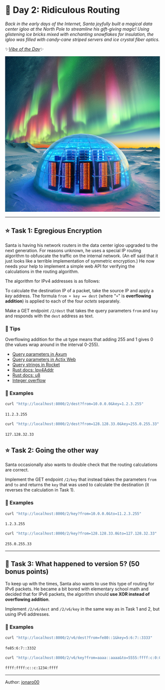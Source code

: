 # 🎄 Day 2: Ridiculous Routing

*Back in the early days of the Internet, Santa joyfully built a magical data center igloo at the North Pole to streamline his gift-giving magic! Using glistening ice bricks mixed with enchanting snowflakes for insulation, the igloo was filled with candy-cane striped servers and ice crystal fiber optics.*

✨[*Vibe of the Day*](https://www.youtube.com/watch?v=2G8LO44Ax8w)✨

![cover](../validator/assets/2.png)

---

## ⭐ Task 1: Egregious Encryption

Santa is having his network routers in the data center igloo upgraded to the next generation.
For reasons unknown, he uses a special IP routing algorithm to obfuscate the traffic on the internal network.
(An elf said that it just looks like a terrible implementation of symmetric encryption.)
He now needs your help to implement a simple web API for verifying the calculations in the routing algorithm.

The algorithm for IPv4 addresses is as follows:

To calculate the destination IP of a packet, take the source IP and apply a *key* address.
The formula `from + key == dest` (where "`+`" is **overflowing addition**) is applied to each of the four *octets* separately.

Make a GET endpoint `/2/dest` that takes the query parameters `from` and `key` and responds with the `dest` address as text.

### 🔔 Tips

Overflowing addition for the `u8` type means that adding 255 and 1 gives 0 (the values wrap around in the interval 0-255).

- [Query parameters in Axum](https://docs.rs/axum/latest/axum/extract/struct.Query.html)
- [Query parameters in Actix Web](https://actix.rs/docs/extractors/#query)
- [Query strings in Rocket](https://rocket.rs/v0.5/guide/requests/#query-strings)
- [Rust docs: Ipv4Addr](https://doc.rust-lang.org/std/net/struct.Ipv4Addr.html)
- [Rust docs: u8](https://doc.rust-lang.org/std/primitive.u8.html)
- [Integer overflow](https://en.wikipedia.org/wiki/Integer_overflow)

### 💠 Examples

```bash
curl "http://localhost:8000/2/dest?from=10.0.0.0&key=1.2.3.255"

11.2.3.255
```

```bash
curl "http://localhost:8000/2/dest?from=128.128.33.0&key=255.0.255.33"

127.128.32.33
```

## ⭐ Task 2: Going the other way

Santa occasionally also wants to double check that the routing calculations are correct.

Implement the GET endpoint `/2/key` that instead takes the parameters `from` and `to` and returns the `key` that was used to calculate the destination (it reverses the calculation in Task 1).

### 💠 Examples

```bash
curl "http://localhost:8000/2/key?from=10.0.0.0&to=11.2.3.255"

1.2.3.255
```

```bash
curl "http://localhost:8000/2/key?from=128.128.33.0&to=127.128.32.33"

255.0.255.33
```

---

## 🎁 Task 3: What happened to version 5? (50 bonus points)

To keep up with the times, Santa also wants to use this type of routing for IPv6 packets.
He became a bit bored with elementary school math and decided that for IPv6 packets, the algorithm should **use XOR instead of overflowing addition**.

Implement `/2/v6/dest` and `/2/v6/key` in the same way as in Task 1 and 2, but using IPv6 addresses.

### 💠 Examples

```bash
curl "http://localhost:8000/2/v6/dest?from=fe80::1&key=5:6:7::3333"

fe85:6:7::3332
```

```bash
curl "http://localhost:8000/2/v6/key?from=aaaa::aaaa&to=5555:ffff:c:0:0:c:1234:5555"

ffff:ffff:c::c:1234:ffff
```

---

Author: [jonaro00](https://github.com/jonaro00)
